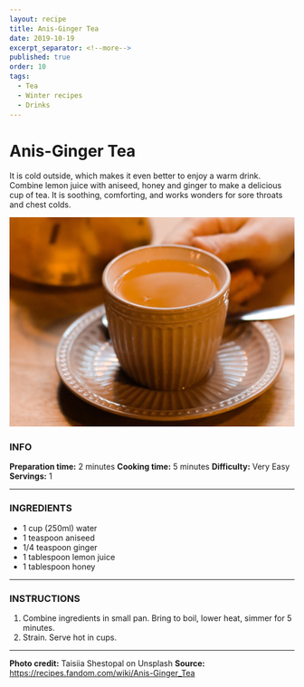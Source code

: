```yaml
---
layout: recipe
title: Anis-Ginger Tea
date: 2019-10-19
excerpt_separator: <!--more-->
published: true
order: 10
tags:
  - Tea
  - Winter recipes
  - Drinks
---
```


# Anis-Ginger Tea

It is cold outside, which makes it even better to enjoy a warm drink. Combine lemon juice with aniseed, honey and ginger to make a delicious cup of tea. It is soothing, comforting, and works wonders for sore throats and chest colds.

<!--more-->

[![Tea](/_uploads/tea.jpg)](/_uploads/tea.jpg)


### INFO

**Preparation time:** 2 minutes
**Cooking time:** 5 minutes
**Difficulty:** Very Easy
**Servings:** 1

<hr>

### INGREDIENTS

- 1 cup (250ml) water
- 1 teaspoon aniseed
- 1/4 teaspoon ginger
- 1 tablespoon lemon juice
- 1 tablespoon honey

<hr>

### INSTRUCTIONS

1. Combine ingredients in small pan. Bring to boil, lower heat, simmer for 5 minutes.
2. Strain. Serve hot in cups.

<hr>

**Photo credit:** Taisiia Shestopal on Unsplash
**Source:** https://recipes.fandom.com/wiki/Anis-Ginger_Tea

